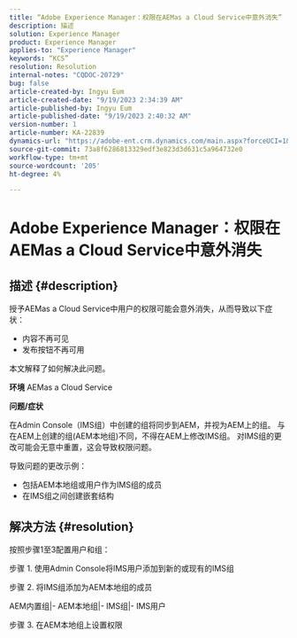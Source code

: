 ```yaml
---
title: “Adobe Experience Manager：权限在AEMas a Cloud Service中意外消失”
description: 描述
solution: Experience Manager
product: Experience Manager
applies-to: "Experience Manager"
keywords: “KCS”
resolution: Resolution
internal-notes: "CQDOC-20729"
bug: false
article-created-by: Ingyu Eum
article-created-date: "9/19/2023 2:34:39 AM"
article-published-by: Ingyu Eum
article-published-date: "9/19/2023 2:40:32 AM"
version-number: 1
article-number: KA-22839
dynamics-url: "https://adobe-ent.crm.dynamics.com/main.aspx?forceUCI=1&pagetype=entityrecord&etn=knowledgearticle&id=7283860f-9556-ee11-be6f-6045bd006268"
source-git-commit: 73a8f6286813329edf3e823d3d631c5a964732e0
workflow-type: tm+mt
source-wordcount: '205'
ht-degree: 4%

---
```


# Adobe Experience Manager：权限在AEMas a Cloud Service中意外消失

## 描述 {#description}


授予AEMas a Cloud Service中用户的权限可能会意外消失，从而导致以下症状：
- 内容不再可见
- 发布按钮不再可用

本文解释了如何解决此问题。

<b>环境</b>
AEMas a Cloud Service



<b>问题/症状</b>

在Admin Console（IMS组）中创建的组将同步到AEM，并视为AEM上的组。 与在AEM上创建的组(AEM本地组)不同，不得在AEM上修改IMS组。 对IMS组的更改可能会无意中重置，这会导致权限问题。

导致问题的更改示例：
- 包括AEM本地组或用户作为IMS组的成员
- 在IMS组之间创建嵌套结构


## 解决方法 {#resolution}


按照步骤1至3配置用户和组：

步骤 1. 使用Admin Console将IMS用户添加到新的或现有的IMS组

步骤 2. 将IMS组添加为AEM本地组的成员

AEM内置组|- AEM本地组|- IMS组|- IMS用户

步骤 3. 在AEM本地组上设置权限
